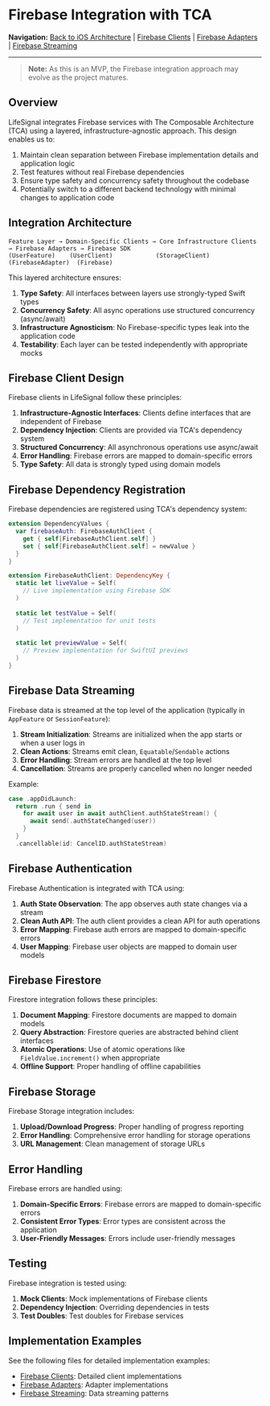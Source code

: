 # Firebase Integration with TCA

**Navigation:** [Back to iOS Architecture](../../README.md) | [Firebase Clients](./FirebaseClients.md) | [Firebase Adapters](./FirebaseAdapters.md) | [Firebase Streaming](./FirebaseStreaming.md)

---

> **Note:** As this is an MVP, the Firebase integration approach may evolve as the project matures.

## Overview

LifeSignal integrates Firebase services with The Composable Architecture (TCA) using a layered, infrastructure-agnostic approach. This design enables us to:

1. Maintain clean separation between Firebase implementation details and application logic
2. Test features without real Firebase dependencies
3. Ensure type safety and concurrency safety throughout the codebase
4. Potentially switch to a different backend technology with minimal changes to application code

## Integration Architecture

```
Feature Layer → Domain-Specific Clients → Core Infrastructure Clients → Firebase Adapters → Firebase SDK
(UserFeature)    (UserClient)            (StorageClient)              (FirebaseAdapter)  (Firebase)
```

This layered architecture ensures:

1. **Type Safety**: All interfaces between layers use strongly-typed Swift types
2. **Concurrency Safety**: All async operations use structured concurrency (async/await)
3. **Infrastructure Agnosticism**: No Firebase-specific types leak into the application code
4. **Testability**: Each layer can be tested independently with appropriate mocks

## Firebase Client Design

Firebase clients in LifeSignal follow these principles:

1. **Infrastructure-Agnostic Interfaces**: Clients define interfaces that are independent of Firebase
2. **Dependency Injection**: Clients are provided via TCA's dependency system
3. **Structured Concurrency**: All asynchronous operations use async/await
4. **Error Handling**: Firebase errors are mapped to domain-specific errors
5. **Type Safety**: All data is strongly typed using domain models

## Firebase Dependency Registration

Firebase dependencies are registered using TCA's dependency system:

```swift
extension DependencyValues {
  var firebaseAuth: FirebaseAuthClient {
    get { self[FirebaseAuthClient.self] }
    set { self[FirebaseAuthClient.self] = newValue }
  }
}

extension FirebaseAuthClient: DependencyKey {
  static let liveValue = Self(
    // Live implementation using Firebase SDK
  )
  
  static let testValue = Self(
    // Test implementation for unit tests
  )
  
  static let previewValue = Self(
    // Preview implementation for SwiftUI previews
  )
}
```

## Firebase Data Streaming

Firebase data is streamed at the top level of the application (typically in `AppFeature` or `SessionFeature`):

1. **Stream Initialization**: Streams are initialized when the app starts or when a user logs in
2. **Clean Actions**: Streams emit clean, `Equatable`/`Sendable` actions
3. **Error Handling**: Stream errors are handled at the top level
4. **Cancellation**: Streams are properly cancelled when no longer needed

Example:

```swift
case .appDidLaunch:
  return .run { send in
    for await user in await authClient.authStateStream() {
      await send(.authStateChanged(user))
    }
  }
  .cancellable(id: CancelID.authStateStream)
```

## Firebase Authentication

Firebase Authentication is integrated with TCA using:

1. **Auth State Observation**: The app observes auth state changes via a stream
2. **Clean Auth API**: The auth client provides a clean API for auth operations
3. **Error Mapping**: Firebase auth errors are mapped to domain-specific errors
4. **User Mapping**: Firebase user objects are mapped to domain user models

## Firebase Firestore

Firestore integration follows these principles:

1. **Document Mapping**: Firestore documents are mapped to domain models
2. **Query Abstraction**: Firestore queries are abstracted behind client interfaces
3. **Atomic Operations**: Use of atomic operations like `FieldValue.increment()` when appropriate
4. **Offline Support**: Proper handling of offline capabilities

## Firebase Storage

Firebase Storage integration includes:

1. **Upload/Download Progress**: Proper handling of progress reporting
2. **Error Handling**: Comprehensive error handling for storage operations
3. **URL Management**: Clean management of storage URLs

## Error Handling

Firebase errors are handled using:

1. **Domain-Specific Errors**: Firebase errors are mapped to domain-specific errors
2. **Consistent Error Types**: Error types are consistent across the application
3. **User-Friendly Messages**: Errors include user-friendly messages

## Testing

Firebase integration is tested using:

1. **Mock Clients**: Mock implementations of Firebase clients
2. **Dependency Injection**: Overriding dependencies in tests
3. **Test Doubles**: Test doubles for Firebase services

## Implementation Examples

See the following files for detailed implementation examples:

- [Firebase Clients](./FirebaseClients.md): Detailed client implementations
- [Firebase Adapters](./FirebaseAdapters.md): Adapter implementations
- [Firebase Streaming](./FirebaseStreaming.md): Data streaming patterns
